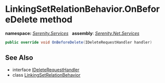 # LinkingSetRelationBehavior.OnBeforeDelete method
**namespace:** *[Serenity.Services](../../README.md#serenity.services-namespace)*   **assembly**: *[Serenity.Net.Services](../../README.md)*

```csharp
public override void OnBeforeDelete(IDeleteRequestHandler handler)
```

## See Also

* interface [IDeleteRequestHandler](../IDeleteRequestHandler.md)
* class [LinkingSetRelationBehavior](../LinkingSetRelationBehavior.md)